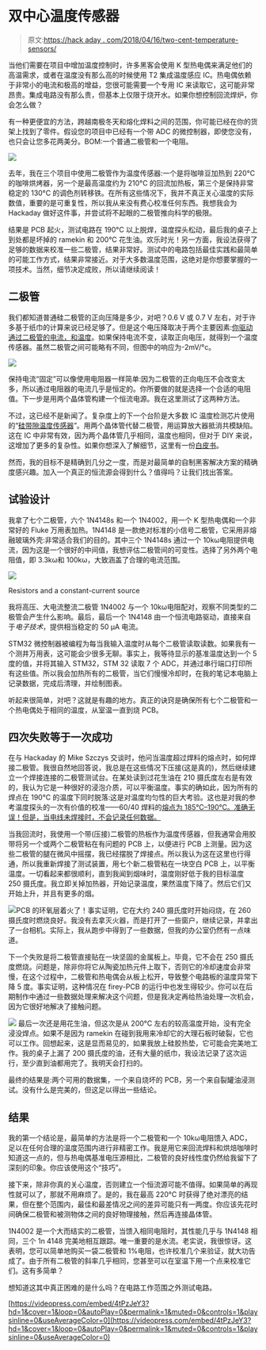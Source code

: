 # 双中心温度传感器

> 原文:[https://hack aday . com/2018/04/16/two-cent-temperature-sensors/](https://hackaday.com/2018/04/16/two-cent-temperature-sensors/)

当他们需要在项目中增加温度控制时，许多黑客会使用 K 型热电偶来满足他们的高温需求，或者在温度没有那么高的时候使用 T2 集成温度感应 IC。热电偶依赖于非常小的电流和极高的增益，您很可能需要一个专用 IC 来读取它，这可能非常昂贵。集成电路没有那么贵，但基本上仅限于烧开水。如果你想控制回流焊炉，你会怎么做？

有一种更便宜的方法，跨越南极冬天和熔化焊料之间的范围，你可能已经在你的货架上找到了零件。假设您的项目中已经有一个带 ADC 的微控制器，即使您没有，也只会让您多花两美分。BOM:一个普通二极管和一个电阻。

![](../Images/77bee6059e7a6b97e12714830a99297e.png)

去年，我在三个项目中使用二极管作为温度传感器:一个是将咖啡豆加热到 220°C 的咖啡烘烤器，另一个是最高温度约为 210°C 的回流加热板，第三个是保持非常稳定的 130°C 的调色剂转移铁。在所有这些情况下，我并不真正关心温度的实际数值，重要的是可重复性，所以我从来没有费心校准任何东西。我想我会为 Hackaday 做好这件事，并尝试将不起眼的二极管推向科学的极限。

结果是 PCB 起火，测试电路在 190°C 以上脱焊，温度探头松动，最后我的桌子上到处都是坏掉的 ramekin 和 200°C 花生油。欢乐时光！另一方面，我设法获得了足够的数据来校准一些二极管，结果非常好。测试中的电路包括最佳实践和最简单的可能工作方式，结果非常接近。对于大多数温度范围，这绝对是你想要掌握的一项技术。当然，细节决定成败，所以请继续阅读！

## 二极管

我们都知道普通硅二极管的正向压降是多少，对吧？0.6 V 或 0.7 V 左右，对于许多基于纸巾的计算来说已经足够了。但是这个电压降取决于两个主要因素:[你驱动通过二极管的电流，和温度](https://en.wikipedia.org/wiki/Shockley_diode_equation)。如果保持电流不变，读取正向电压，就得到一个温度传感器。虽然二极管之间可能略有不同，但图中的响应为-2mV/°c。

![](../Images/8ef3ead92afb90019052c8699e878c5d.png)

保持电流“固定”可以像使用电阻器一样简单:因为二极管的正向电压不会改变太多，所以通过电阻器的电流几乎是恒定的。你所要做的就是选择一个合适的电阻值。下一步是用两个晶体管构建一个恒流电源。我在这里测试了这两种方法。

不过，这已经不是新闻了。复杂度上的下一个台阶是大多数 IC 温度检测芯片使用的“[硅带隙温度传感器](https://en.wikipedia.org/wiki/Silicon_bandgap_temperature_sensor)”。用两个晶体管代替二极管，用运算放大器抵消共模缺陷。这在 IC 中非常有效，因为两个晶体管几乎相同，温度也相同，但对于 DIY 来说，这增加了更多的复杂性。如果你想深入了解细节，这里有一份[白皮书](https://hackaday.com/wp-content/uploads/2018/04/sboa019.pdf)。

然而，我的目标不是精确到几分之一度，而是对最简单的自制黑客解决方案的精确度感兴趣。加入一个真正的恒流源会得到什么？值得吗？让我们找出答案。

## 试验设计

我拿了七个二极管，六个 1N4148s 和一个 1N4002，用一个 K 型热电偶和一个非常好的 Fluke 万用表加热。1N4148 是一款绝对标准的小信号二极管，它采用非熔融玻璃外壳:非常适合我们的目的。其中三个 1N4148s 通过一个 10kω电阻提供电流，因为这是一个很好的中间值，我想评估二极管间的可变性。选择了另外两个电阻值，即 3.3kω和 100kω，大致涵盖了合理的电流范围。

[![](../Images/b9976df7d9d14a40965c830502783355.png)](https://hackaday.com/wp-content/uploads/2018/04/dscf0672.jpg)

Resistors and a constant-current source

我将高压、大电流整流二极管 1N4002 与一个 10kω电阻配对，观察不同类型的二极管会产生什么影响。最后，最后一个 1N4148 由一个恒流电路驱动，直接来自于*电子技术*，提供相当稳定的 50 μA 电流。

STM32 微控制器被编程为每当我输入温度时从每个二极管读取读数。如果我有一个测井万用表，这可能会少很多无聊。事实上，我等待显示的基准温度达到一个 5 度的值，并将其输入 STM32，STM 32 读取 7 个 ADC，并通过串行端口打印所有这些值。所以我会加热所有的二极管，当它们慢慢冷却时，在我的笔记本电脑上记录数据，完成后清理，并绘制图表。

听起来很简单，对吧？这就是有趣的地方。真正的诀窍是确保所有七个二极管和一个热电偶处于相同的温度，从室温一直到烧 PCB。

## 四次失败等于一次成功

在与 Hackaday 的 Mike Szczys 交谈时，他问当温度超过焊料的熔点时，如何焊接二极管。我很自然地回答说，我总是在这些情况下压接(这是真的)，然后继续建立一个焊接连接的二极管测试台。在某处读到过花生油在 210 摄氏度左右是有效的，我认为它是一种很好的浸泡介质，可以平衡温度。事实的确如此，因为所有的焊点在 190°C 的温度下同时脱落:这是对温度均匀性的巨大考验。这也是对我的参考温度探头的一次有价值的校准——60/40 焊料的[熔点为 185°C–190°C。准确无误！但是，当电线未焊接时，不会记录任何数据。](https://en.wikipedia.org/wiki/Solder)

当我回流时，我使用一个带(压接)二极管的热板作为温度传感器，但我通常会用胶带将另一个或两个二极管粘在有问题的 PCB 上，以便进行 PCB 上测量。因为这些二极管的腿在微风中摇摆，我已经摆脱了焊接点。所以我认为这在这里也行得通，所以我重新焊接了测试装置，用七个新二极管粘在一块空白 PCB 上，以平衡温度。一切看起来都很顺利，直到我闻到烟味时，温度刚好低于我的目标温度 250 摄氏度。我立即关掉加热器，开始记录温度，果然温度下降了。然后它们又开始上升，并且有更多的烟。

[![](../Images/2191c8f8bcf498447db9c3b5a5fdc343.png)](https://hackaday.com/wp-content/uploads/2018/04/run13.jpg)PCB 的环氧层着火了！事实证明，它在大约 240 摄氏度时开始闷烧，在 260 摄氏度时燃烧良好。我没有去拿灭火器，而是打开了一些窗户，继续记录，并拿出了一台相机。实际上，我从跑步中得到了一些数据，但我的办公室仍然有一点味道。

下一个失败是将二极管直接贴在一块坚固的金属板上。毕竟，它不会在 250 摄氏度燃烧。问题是，除非你将它从陶瓷加热元件上取下，否则它的冷却速度会非常慢，在这个过程中，二极管和热电偶会从板上松开，导致整个电路板的温度异常下降 5 度。事实证明，这种情况在 firey-PCB 的运行中也发生得较少。你可以在后期制作中通过一些数据处理来解决这个问题，但是我决定再给热油处理一次机会，因为它很好地解决了接触问题。

[![](../Images/ec1c3d57ef8612ed7596afcd76b657ab.png)](https://hackaday.com/wp-content/uploads/2018/04/run23.jpg) 最后一次还是用花生油，但这次是从 200°C 左右的较高温度开始，没有完全浸没焊点。如果不是因为 ramekin 在碰到我用来冷却它的大理石板时破裂，它也可以工作。回想起来，这是显而易见的，如果我放上硅胶热垫，它可能会完美地工作。我的桌子上漏了 200 摄氏度的油，还有大量的纸巾，我设法记录了这次运行，至少直到油都用完了。我明天会打扫的。

最终的结果是:两个可用的数据集，一个来自烧坏的 PCB，另一个来自裂罐油浸测试。没有什么是完美的，但这足以得出一些结论。

## 结果

我的第一个结论是，最简单的方法是将一个二极管和一个 10kω电阻馈入 ADC，足以在任何合理的温度范围内进行非精密工作。我是用它来回流焊料和烘焙咖啡时知道这一点的，但与热电偶基准电压源相比，二极管的良好线性度仍然给我留下了深刻的印象。你应该使用这个“技巧”。

接下来，除非你真的关心温度，否则建立一个恒流源可能不值得。如果简单的再现性就可以了，那就不用麻烦了。是的，我在最高 220°C 时获得了绝对漂亮的结果，但在整个范围内，最佳和最差情况之间的差异可能只有一两度。你应该先花时间确保二极管和被测物体之间的良好物理接触，然后再连接晶体管。

1N4002 是一个大而结实的二极管，当馈入相同电阻时，其性能几乎与 1N4148 相同，三个 1n 4148 完美地相互跟踪。唯一重要的是水流。老实说，我很惊讶。这表明，您可以简单地购买一袋二极管和 1%电阻，也许校准几个来验证，就大功告成了。由于所有二极管的斜率几乎相同，您甚至可以在室温下用一个点来校准它们。这有多简单？

想知道这其中真正困难的是什么吗？在电路工作范围之外测试电路。

[https://videopress.com/embed/4tPzJeY3?hd=1&cover=1&loop=0&autoPlay=0&permalink=1&muted=0&controls=1&playsinline=0&useAverageColor=0](https://videopress.com/embed/4tPzJeY3?hd=1&cover=1&loop=0&autoPlay=0&permalink=1&muted=0&controls=1&playsinline=0&useAverageColor=0)